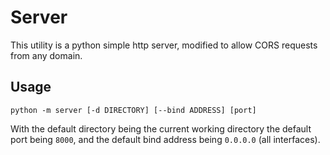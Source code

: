 # Server

This utility is a python simple http server, modified to allow CORS requests from any domain.

## Usage

```
python -m server [-d DIRECTORY] [--bind ADDRESS] [port]
```

With the default directory being the current working directory the default port being `8000`, and the default bind address being `0.0.0.0` (all interfaces).